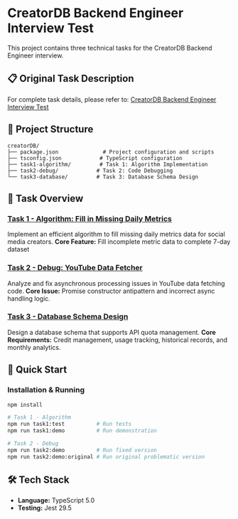 # CreatorDB Backend Engineer Interview Test

This project contains three technical tasks for the CreatorDB Backend Engineer interview.

## 📋 Original Task Description

For complete task details, please refer to: [CreatorDB Backend Engineer Interview Test](https://hackmd.io/@e201o3jKTT6IRzMwsvEDyA/BkY1fgcxeg)

## 📁 Project Structure

```
creatorDB/
├── package.json              # Project configuration and scripts
├── tsconfig.json            # TypeScript configuration
├── task1-algorithm/         # Task 1: Algorithm Implementation
├── task2-debug/            # Task 2: Code Debugging
└── task3-database/         # Task 3: Database Schema Design
```

## 🎯 Task Overview

### [Task 1 - Algorithm: Fill in Missing Daily Metrics](./task1-algorithm/README.md)
Implement an efficient algorithm to fill missing daily metrics data for social media creators.
**Core Feature:** Fill incomplete metric data to complete 7-day dataset

### [Task 2 - Debug: YouTube Data Fetcher](./task2-debug/README.md)
Analyze and fix asynchronous processing issues in YouTube data fetching code.
**Core Issue:** Promise constructor antipattern and incorrect async handling logic.

### [Task 3 - Database Schema Design](./task3-database/README.md)
Design a database schema that supports API quota management.
**Core Requirements:** Credit management, usage tracking, historical records, and monthly analytics.

## 🚀 Quick Start

### Installation & Running
```bash
npm install

# Task 1 - Algorithm
npm run task1:test          # Run tests
npm run task1:demo          # Run demonstration

# Task 2 - Debug
npm run task2:demo          # Run fixed version
npm run task2:demo:original # Run original problematic version
```

## 🛠️ Tech Stack

- **Language:** TypeScript 5.0
- **Testing:** Jest 29.5

